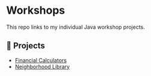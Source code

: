 # Workshops

This repo links to my individual Java workshop projects.

## 🔗 Projects

- [Financial Calculators](https://github.com/emmyileeva/financial-calculators.git)
- [Neighborhood Library](https://github.com/emmyileeva/neighborhood-library.git)
